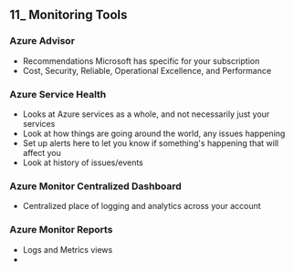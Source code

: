 ## 11_ Monitoring Tools

### Azure Advisor
- Recommendations Microsoft has specific for your subscription
- Cost, Security, Reliable, Operational Excellence, and Performance

### Azure Service Health
- Looks at Azure services as a whole, and not necessarily just your services
- Look at how things are going around the world, any issues happening
- Set up alerts here to let you know if something's happening that will affect you
- Look at history of issues/events

### Azure Monitor Centralized Dashboard
- Centralized place of logging and analytics across your account

### Azure Monitor Reports
- Logs and Metrics views
- 